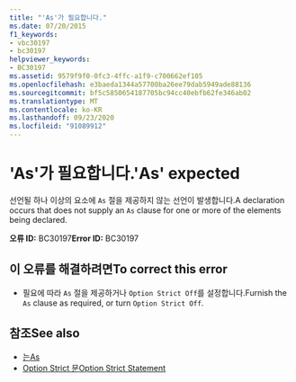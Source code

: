 ```yaml
---
title: "'As'가 필요합니다."
ms.date: 07/20/2015
f1_keywords:
- vbc30197
- bc30197
helpviewer_keywords:
- BC30197
ms.assetid: 9579f9f0-0fc3-4ffc-a1f9-c700662ef105
ms.openlocfilehash: e3baeda1344a57700ba26ee79dab5949ade88136
ms.sourcegitcommit: bf5c5850654187705bc94cc40ebfb62fe346ab02
ms.translationtype: MT
ms.contentlocale: ko-KR
ms.lasthandoff: 09/23/2020
ms.locfileid: "91089912"
---
```

# <a name="as-expected"></a><span data-ttu-id="ef542-102">'As'가 필요합니다.</span><span class="sxs-lookup"><span data-stu-id="ef542-102">'As' expected</span></span>

<span data-ttu-id="ef542-103">선언될 하나 이상의 요소에 `As` 절을 제공하지 않는 선언이 발생합니다.</span><span class="sxs-lookup"><span data-stu-id="ef542-103">A declaration occurs that does not supply an `As` clause for one or more of the elements being declared.</span></span>  
  
 <span data-ttu-id="ef542-104">**오류 ID:** BC30197</span><span class="sxs-lookup"><span data-stu-id="ef542-104">**Error ID:** BC30197</span></span>  
  
## <a name="to-correct-this-error"></a><span data-ttu-id="ef542-105">이 오류를 해결하려면</span><span class="sxs-lookup"><span data-stu-id="ef542-105">To correct this error</span></span>  
  
- <span data-ttu-id="ef542-106">필요에 따라 `As` 절을 제공하거나 `Option Strict Off`를 설정합니다.</span><span class="sxs-lookup"><span data-stu-id="ef542-106">Furnish the `As` clause as required, or turn `Option Strict Off`.</span></span>  
  
## <a name="see-also"></a><span data-ttu-id="ef542-107">참조</span><span class="sxs-lookup"><span data-stu-id="ef542-107">See also</span></span>

- [<span data-ttu-id="ef542-108">는</span><span class="sxs-lookup"><span data-stu-id="ef542-108">As</span></span>](../language-reference/statements/as-clause.md)
- [<span data-ttu-id="ef542-109">Option Strict 문</span><span class="sxs-lookup"><span data-stu-id="ef542-109">Option Strict Statement</span></span>](../language-reference/statements/option-strict-statement.md)
